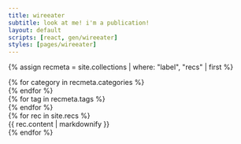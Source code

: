 ```yaml
---
title: wireeater
subtitle: look at me! i'm a publication!
layout: default
scripts: [react, gen/wireeater]
styles: [pages/wireeater]
---
```


{% assign recmeta = site.collections | where: "label", "recs" | first %}

<div id="wireeater-container">
  <div id="wireeater-data">
    <div id="wireeater-data-categories">
      {% for category in recmeta.categories %}
        <div
          data-name="{{ category.name }}"
          data-display="{{ category.display }}"
          data-tags="{{ category.tags | join: " " }}"
        >
        </div>
      {% endfor %}
    </div>
    <div id="wireeater-data-tags">
      {% for tag in recmeta.tags %}
        <div
          data-name="{{ tag.name }}"
          data-display="{{ tag.display }}"
        >
        </div>
      {% endfor %}
    </div>
    <div id="wireeater-data-recs">
      {% for rec in site.recs %}
        <div
          data-title="{{ rec.title }}"
          data-categories="{{ rec.categories | join: " " }}"
          data-tags="{{ rec.tags | join: " " }}"
        >
          {{ rec.content | markdownify }}
        </div>
      {% endfor %}
    </div>
  </div>
</div>
